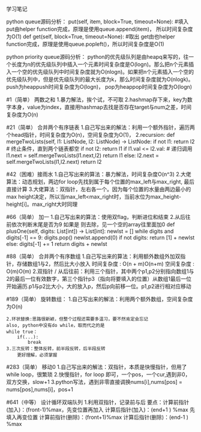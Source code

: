 学习笔记


python queue源码分析：
	put(self, item, block=True, timeout=None):  #填入
		put由helper function完成，原理是使用queue.append(item)， 所以时间复杂度为O(1)
	def get(self, block=True, timeout=None):    #取出
		get由也helper function完成，原理是使用queue.popleft()，所以时间复杂度是O(1)

python priority queue源码分析：
	python的优先级队列是由heapq来写的，往一个长度为n的优先级队列中插入一个元素时间复杂度是O(logn)。那么把n个元素插入一个空的优先级队列中时间复杂度就为O(nlogn)。如果把n个元素插入一个空的优先级队列中，但是优先级队列的最大长度为k，那么时间复杂度就为O(nlogk)。
	push为heappush时间复杂度为O(logn)， pop为heappop时间复杂度为O(logn)


#1（简单） 两数之和
	1.暴力解法，挨个试，不可取
	2.hashmap存下来，key为数字本身，value为index，直接用hashmap去找是否存在target与num之差，时间复杂度为O(n)

#21（简单） 合并两个有序链表
	1.自己写出来的解法：利用一个额外指针，遍历两个head指针，时间复杂度为O(n)，空间复杂度为O(1)，
	2.recursion: 
    	def mergeTwoLists(self, l1: ListNode, l2: ListNode) -> ListNode:
	        if not l1: return l2  # 终止条件，直到两个链表都空
	        if not l2: return l1
	        if l1.val <= l2.val:  # 递归调用
	            l1.next = self.mergeTwoLists(l1.next,l2)
	            return l1
	        else:
	            l2.next = self.mergeTwoLists(l1,l2.next)
	            return l2

#42（困难）接雨水
	1.自己写出来的算法：暴力解法，时间复杂度O(n^3)
	2.大佬算法：动态规划，两边for loop先找到属于每个位置的max_left与max_right, 最后直接计算
	3.大佬算法：双指针，左右各一个。因为每个位置的水量由两边最小的max height决定，所以当max_left<max_right时，当前水位为max_height-height[i]。max_right大时同理

#66（简单） 加一
	1.自己写出来的算法：使用双flag，判断进位和结束
	2.从后往前依次判断末尾是否为9 如果是 则去除，见一个空的array往里面加0
    def plusOne(self, digits: List[int]) -> List[int]:
        newlst = []
        while digits and digits[-1] == 9:
            digits.pop()
            newlst.append(0)
        if not digits:
            return [1] + newlst
        else:
            digits[-1] += 1
            return digits + newlst

#88（简单） 合并两个有序数组
	1.自己写出来的算法：利用额外数组外加双指针，存储数组1与2，然后比大小放入 时间复杂度 : O(n + m)O(n+m) 空间复杂度 : O(m)O(m)
	2.双指针 / 从后往前：利用三个指针，其中两个p1,p2分别指向数组1与2的最后一位有效数字，第三个指针p3（指向将要填入的位置）从数组1最后一位开始遍历.p1与p2比大小，大的放入p，然后p向前移一位。p1,p2进行相对应移动

#189（简单） 旋转数组：
	1.自己写出来的解法：利用两个额外数组，空间复杂度为O(n)
	
	2.环状替换:思路很新颖，但整个过程还需要多温习，要不然肯定会忘记
	also, python中没有do while，取而代之的是 
	while true：
		if(...):
			break
	3.三次反转：整体反转，前半段反转，后半段反转
		更好理解，必须掌握

#283（简单） 移动0
	1.自己写出来的解法：双指针，本质是快慢指针，但用了while loop，很繁琐
	2.快慢指针，for loop 即可，一个pos，一个cur,遇到非0，双方交换，slow+1
	3.python写法，遇到非零直接调换nums[i],nums[pos] = nums[pos],nums[i]，pos+1

#641（中等） 设计循环双端队列 
	1.利用双指针，记录前与后
	要点：计算前指针(加入)：(front-1)%max，先变位置再加入
		 计算后指针(加入)：(end+1 ) %max 先填入再变位置
		 计算前指针(删除)：(front+1)%max
		 计算后指针(删除)：(end-1 ) %max

